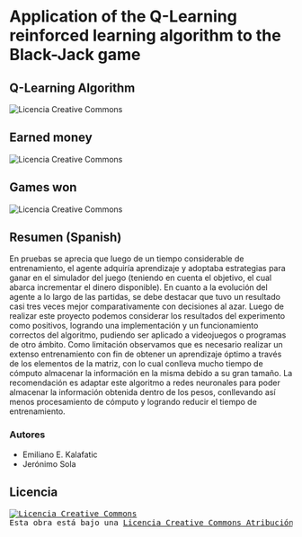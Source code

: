 # Application of the Q-Learning reinforced learning algorithm to the Black-Jack game
## Q-Learning Algorithm
<img alt="Licencia Creative Commons" style="border-width:0" src="https://i.ibb.co/3yk10Ht/image.png" />

## Earned money
<img alt="Licencia Creative Commons" style="border-width:0" src="https://i.ibb.co/M1PPVxK/image.png" />

## Games won
<img alt="Licencia Creative Commons" style="border-width:0" src="https://i.ibb.co/tXhHCQY/image.png" />

## Resumen (Spanish)
En pruebas se aprecia que luego de un tiempo considerable de entrenamiento, el agente adquiría aprendizaje y adoptaba estrategias para ganar en el simulador del juego (teniendo en cuenta el objetivo, el cual abarca incrementar el dinero disponible). En cuanto a la evolución del agente a lo largo de las partidas, se debe destacar que tuvo un resultado casi tres veces mejor comparativamente con decisiones al azar. 
Luego de realizar este proyecto podemos considerar los resultados del experimento como positivos, logrando una implementación y un funcionamiento correctos del algoritmo, pudiendo ser aplicado a videojuegos o programas de otro ámbito.
Como limitación observamos que es necesario realizar un extenso entrenamiento con fin de obtener un aprendizaje óptimo a través de los elementos de la matriz, con lo cual conlleva mucho tiempo de cómputo almacenar la información en la misma debido a su gran tamaño. La recomendación es adaptar este algoritmo a redes neuronales para poder almacenar la información obtenida dentro de los pesos, conllevando así menos procesamiento de cómputo y logrando reducir el tiempo de entrenamiento.

### Autores
* Emiliano E. Kalafatic
* Jerónimo Sola

## Licencia
<pre>
<a rel="license" href="http://creativecommons.org/licenses/by-nc-sa/4.0/"><img alt="Licencia Creative Commons" style="border-width:0" src="https://i.creativecommons.org/l/by-nc-sa/4.0/88x31.png" /></a><br />Esta obra está bajo una <a rel="license" href="http://creativecommons.org/licenses/by-nc-sa/4.0/">Licencia Creative Commons Atribución-NoComercial-CompartirIgual 4.0 Internacional</a>. 
<pre>

